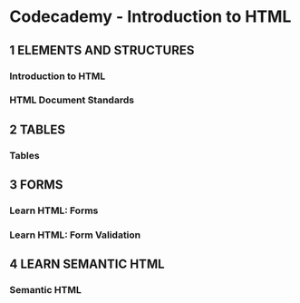 # Codecademy - Introduction to HTML

## 1 ELEMENTS AND STRUCTURES

### Introduction to HTML

### HTML Document Standards

## 2 TABLES

### Tables

## 3 FORMS

### Learn HTML: Forms

### Learn HTML: Form Validation

## 4 LEARN SEMANTIC HTML

### Semantic HTML
